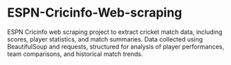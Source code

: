 # ESPN-Cricinfo-Web-scraping
ESPN Cricinfo web scraping project to extract cricket match data, including scores, player statistics, and match summaries. Data collected using BeautifulSoup and requests, structured for analysis of player performances, team comparisons, and historical match trends.
